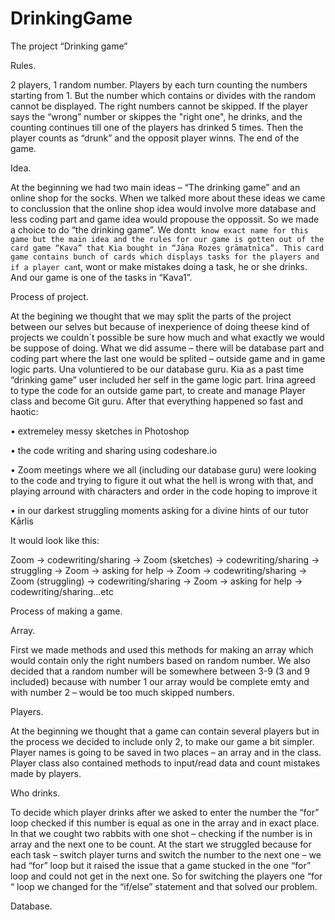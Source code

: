 # DrinkingGame

The project “Drinking game”

Rules.

2 players, 1 random number. Players by each turn counting the numbers starting from 1. But the number which contains or divides with the random cannot be displayed. The right numbers cannot be skipped. If the player says the “wrong” number or skippes the "right one", he drinks, and the counting continues till one of the players has drinked 5 times. Then the player counts as “drunk” and the opposit player winns. The end of the game.

Idea.

At the beginning we had two main ideas – “The drinking game” and an online shop for the socks. When we talked more about these ideas we came to conclussion that the online shop idea would involve more database and less coding part and game idea would propouse the oppossit. So we made a choice to do “the drinking game”.
We dont`t know exact name for this game but the main idea and the rules for our game is gotten out of the card game “Kava” that Kia bought in “Jāņa Rozes grāmatnīca”. This card game contains bunch of cards which displays tasks for the players and if a player can`t, wont or make mistakes doing a task, he or she drinks. And our game is one of the tasks in “Kava1”.

Process of project.

At the begining we thought that we may split the parts of the project between our selves but because of inexperience of doing theese kind of projects we couldn`t possible be sure how much and what exactly we would be suppose of doing. What we did assume – there will be database part and coding part where the last one would be splited – outside game and in game logic parts. Una voluntiered to be our database guru. Kia as a past time “drinking game” user included her self in the game logic part. Irina agreed to type the code for an outside game part, to create and manage Player class and become Git guru. After that everything happened so fast and haotic:

•	extremeley messy sketches in Photoshop

•	the code writing and sharing using codeshare.io

•	Zoom meetings where we all (including our database guru) were looking to the code and trying to figure it out what the hell is wrong with that, and playing arround with characters and order in the code hoping to improve it

•	in our darkest struggling moments asking for a divine hints of our tutor Kārlis

It would look like this:

Zoom -> codewriting/sharing -> Zoom (sketches) ->  codewriting/sharing -> struggling -> Zoom -> asking for help -> Zoom -> codewriting/sharing -> Zoom (struggling) -> codewriting/sharing -> Zoom -> asking for help -> codewriting/sharing...etc

Process of making a game.

Array.

First we made methods and used this methods for making an array which would contain only the right numbers based on random number. We also decided that a random number will be somewhere between 3-9 (3 and 9 included) because with number 1 our array would be complete emty and with number 2 – would be too much skipped numbers.

Players.

At the beginning we thought that a game can contain several players but in the process we decided to include only 2, to make our game a bit simpler. Player names is going to be saved in two places – an array and in the class. Player class also contained methods to input/read data and count mistakes made by players.



Who drinks.

To decide which player drinks after we asked to enter the number the “for” loop checked if this number is equal as one in the array and in exact place. In that we cought two rabbits with one shot – checking if the number is in array and the next one to be count. At the start we struggled because for each task – switch player turns and switch the number to the next one – we had “for” loop but it raised the issue that a game stucked in the one “for” loop and could not get in the next one. So for switching the players one “for “ loop we changed for the “if/else” statement and that solved our problem.

Database.
